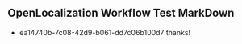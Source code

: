 ## OpenLocalization Workflow Test MarkDown
* ea14740b-7c08-42d9-b061-dd7c06b100d7 thanks!

<!--HONumber=Aug16_HO1-->


